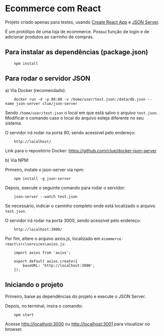 # Ecommerce com React

Projeto criado apenas para testes, usando [Create React App](https://github.com/facebook/create-react-app) e [JSON Server](https://github.com/typicode/json-server).

É um protótipo de uma loja de ecommerce. Possui função de login e de adicionar produtos ao carrinho de compras.

## Para instalar as dependências (package.json)

        npm install

## Para rodar o servidor JSON

a) Via Docker (recomendado):

        docker run -d -p 80:80 -v /home/user/test.json:/data/db.json --name json-server clue/json-server

Sendo `/home/user/test.json` o local em que está salvo o arquivo `test.json`. Modificar o comando caso o local do arquivo esteja diferente no seu sistema.

O servidor irá rodar na porta 80, sendo acessível pelo endereço:

        http://localhost/

Link para o repositório Docker: https://github.com/clue/docker-json-server

b) Via NPM:

Primeiro, instale o json-server via npm:

        npm install -g json-server

Depois, execute o seguinte comando para rodar o servidor:

        json-server --watch test.json

Se necessário, indicar o caminho completo onde está localizado o arquivo `test.json`.

O servidor irá rodar na porta 3000, sendo acessível pelo endereço:

        http://localhost:3000/

Por fim, altere o arquivo axios.js, localizado em `ecommerce-react\src\services\axios.js`:

        import axios from 'axios';
        
        export default axios.create({
            baseURL: 'http://localhost:3000',
        });

## Iniciando o projeto 

Primeiro, baixe as dependências do projeto e execute o JSON Server.

Depois, no terminal, insira o comando:

        npm start

Acesse [http://localhost:3000](http://localhost:3000) ou [http://localhost:3001](http://localhost:3001) para visualizar no browser.